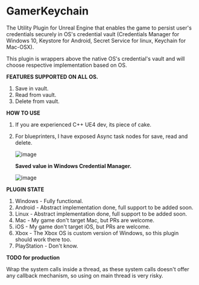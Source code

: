 # GamerKeychain
The Utility Plugin for Unreal Engine that enables the game to persist user's credentials securely in OS's credential vault (Credentials Manager for Windows 10, Keystore for Android, Secret Service for linux, Keychain for Mac-OSX).

This plugin is wrappers above the native OS's credential's vault and will choose respective implementation based on OS.

**FEATURES SUPPORTED ON ALL OS.**
1. Save in vault.
2. Read from vault.
3. Delete from vault.

**HOW TO USE**
1. If you are experienced C++ UE4 dev, its piece of cake.
2. For blueprinters, I have exposed Async task nodes for save, read and delete.
   
   ![image](https://user-images.githubusercontent.com/5199691/112023256-170cd800-8b59-11eb-96be-1ca0e9a73519.png)
   
   **Saved value in Windows Credential Manager.**
   
   ![image](https://user-images.githubusercontent.com/5199691/112025300-0a897f00-8b5b-11eb-9aac-a802e866fabd.png)



**PLUGIN STATE**
1. Windows - Fully functional.
2. Android - Abstract implementation done, full support to be added soon.
3. Linux - Abstract implementation done, full support to be added soon.
4. Mac - My game don't target Mac, but PRs are welcome.
5. iOS - My game don't target iOS, but PRs are welcome.
6. Xbox - The Xbox OS is custom version of Windows, so this plugin should work there too.
7. PlayStation - Don't know.


**TODO for production**

Wrap the system calls inside a thread, as these system calls doesn't offer any callback mechanism, so using on main thread is very risky.


